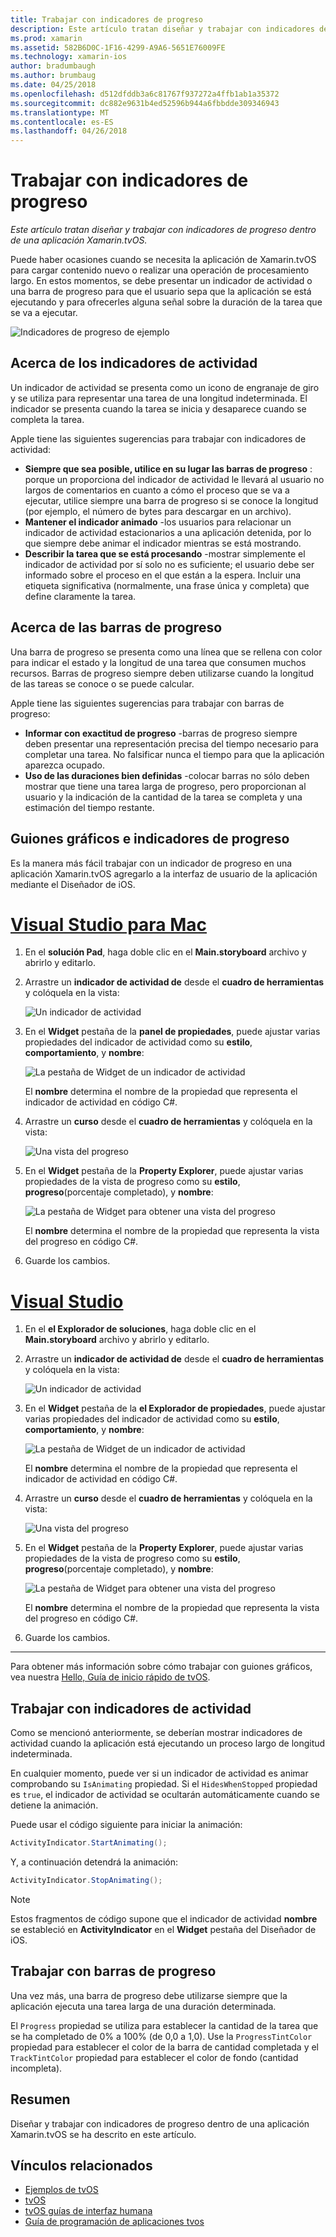 ```yaml
---
title: Trabajar con indicadores de progreso
description: Este artículo tratan diseñar y trabajar con indicadores de progreso dentro de una aplicación Xamarin.tvOS.
ms.prod: xamarin
ms.assetid: 582B6D0C-1F16-4299-A9A6-5651E76009FE
ms.technology: xamarin-ios
author: bradumbaugh
ms.author: brumbaug
ms.date: 04/25/2018
ms.openlocfilehash: d512dfddb3a6c81767f937272a4ffb1ab1a35372
ms.sourcegitcommit: dc882e9631b4ed52596b944a6fbbdde309346943
ms.translationtype: MT
ms.contentlocale: es-ES
ms.lasthandoff: 04/26/2018
---
```

# <a name="working-with-progress-indicators"></a>Trabajar con indicadores de progreso

_Este artículo tratan diseñar y trabajar con indicadores de progreso dentro de una aplicación Xamarin.tvOS._

Puede haber ocasiones cuando se necesita la aplicación de Xamarin.tvOS para cargar contenido nuevo o realizar una operación de procesamiento largo. En estos momentos, se debe presentar un indicador de actividad o una barra de progreso para que el usuario sepa que la aplicación se está ejecutando y para ofrecerles alguna señal sobre la duración de la tarea que se va a ejecutar.

![Indicadores de progreso de ejemplo](progress-indicators-images/intro01.png "indicadores de progreso de ejemplo")

## <a name="about-activity-indicators"></a>Acerca de los indicadores de actividad

Un indicador de actividad se presenta como un icono de engranaje de giro y se utiliza para representar una tarea de una longitud indeterminada. El indicador se presenta cuando la tarea se inicia y desaparece cuando se completa la tarea.

Apple tiene las siguientes sugerencias para trabajar con indicadores de actividad:

- **Siempre que sea posible, utilice en su lugar las barras de progreso** : porque un proporciona del indicador de actividad le llevará al usuario no largos de comentarios en cuanto a cómo el proceso que se va a ejecutar, utilice siempre una barra de progreso si se conoce la longitud (por ejemplo, el número de bytes para descargar en un archivo).
- **Mantener el indicador animado** -los usuarios para relacionar un indicador de actividad estacionarios a una aplicación detenida, por lo que siempre debe animar el indicador mientras se está mostrando.
- **Describir la tarea que se está procesando** -mostrar simplemente el indicador de actividad por sí solo no es suficiente; el usuario debe ser informado sobre el proceso en el que están a la espera. Incluir una etiqueta significativa (normalmente, una frase única y completa) que define claramente la tarea.

## <a name="about-progress-bars"></a>Acerca de las barras de progreso

Una barra de progreso se presenta como una línea que se rellena con color para indicar el estado y la longitud de una tarea que consumen muchos recursos. Barras de progreso siempre deben utilizarse cuando la longitud de las tareas se conoce o se puede calcular.

Apple tiene las siguientes sugerencias para trabajar con barras de progreso:

- **Informar con exactitud de progreso** -barras de progreso siempre deben presentar una representación precisa del tiempo necesario para completar una tarea. No falsificar nunca el tiempo para que la aplicación aparezca ocupado.
- **Uso de las duraciones bien definidas** -colocar barras no sólo deben mostrar que tiene una tarea larga de progreso, pero proporcionan al usuario y la indicación de la cantidad de la tarea se completa y una estimación del tiempo restante.

## <a name="progress-indicators-and-storyboards"></a>Guiones gráficos e indicadores de progreso

Es la manera más fácil trabajar con un indicador de progreso en una aplicación Xamarin.tvOS agregarlo a la interfaz de usuario de la aplicación mediante el Diseñador de iOS.

# <a name="visual-studio-for-mactabvsmac"></a>[Visual Studio para Mac](#tab/vsmac)
    
1. En el **solución Pad**, haga doble clic en el **Main.storyboard** archivo y abrirlo y editarlo.

2. Arrastre un **indicador de actividad de** desde el **cuadro de herramientas** y colóquela en la vista: 

    ![Un indicador de actividad](progress-indicators-images/activity01.png "un indicador de actividad")

3. En el **Widget** pestaña de la **panel de propiedades**, puede ajustar varias propiedades del indicador de actividad como su **estilo**, **comportamiento**, y **nombre**: 

    ![La pestaña de Widget de un indicador de actividad](progress-indicators-images/activity02.png "pestaña el Widget de un indicador de actividad")
    
    El **nombre** determina el nombre de la propiedad que representa el indicador de actividad en código C#.

4. Arrastre un **curso** desde el **cuadro de herramientas** y colóquela en la vista: 

    ![Una vista del progreso](progress-indicators-images/activity03.png "una vista del progreso")

5. En el **Widget** pestaña de la **Property Explorer**, puede ajustar varias propiedades de la vista de progreso como su **estilo**, **progreso**(porcentaje completado), y **nombre**: 

    ![La pestaña de Widget para obtener una vista del progreso](progress-indicators-images/activity04.png "pestaña el Widget para obtener una vista del progreso")
    
    El **nombre** determina el nombre de la propiedad que representa la vista del progreso en código C#.

6. Guarde los cambios.

# <a name="visual-studiotabvswin"></a>[Visual Studio](#tab/vswin)
    
1. En el **el Explorador de soluciones**, haga doble clic en el **Main.storyboard** archivo y abrirlo y editarlo.

2. Arrastre un **indicador de actividad de** desde el **cuadro de herramientas** y colóquela en la vista: 

    ![Un indicador de actividad](progress-indicators-images/activity01-vs.png
    "un indicador de actividad")

3. En el **Widget** pestaña de la **el Explorador de propiedades**, puede ajustar varias propiedades del indicador de actividad como su **estilo**, **comportamiento**, y **nombre**: 

    ![La pestaña de Widget de un indicador de actividad](progress-indicators-images/activity02-vs.png "pestaña el Widget de un indicador de actividad")

    El **nombre** determina el nombre de la propiedad que representa el indicador de actividad en código C#.

4. Arrastre un **curso** desde el **cuadro de herramientas** y colóquela en la vista: 

   ![Una vista del progreso](progress-indicators-images/activity03-vs.png "una vista del progreso")

5. En el **Widget** pestaña de la **Property Explorer**, puede ajustar varias propiedades de la vista de progreso como su **estilo**, **progreso**(porcentaje completado), y **nombre**: 

    ![La pestaña de Widget para obtener una vista del progreso](progress-indicators-images/activity04-vs.png "pestaña el Widget para obtener una vista del progreso")
    
    El **nombre** determina el nombre de la propiedad que representa la vista del progreso en código C#.

6. Guarde los cambios.

-----

Para obtener más información sobre cómo trabajar con guiones gráficos, vea nuestra [Hello, Guía de inicio rápido de tvOS](~/ios/tvos/get-started/hello-tvos.md). 

## <a name="working-with-activity-indicators"></a>Trabajar con indicadores de actividad

Como se mencionó anteriormente, se deberían mostrar indicadores de actividad cuando la aplicación está ejecutando un proceso largo de longitud indeterminada.

En cualquier momento, puede ver si un indicador de actividad es animar comprobando su `IsAnimating` propiedad. Si el `HidesWhenStopped` propiedad es `true`, el indicador de actividad se ocultarán automáticamente cuando se detiene la animación.

Puede usar el código siguiente para iniciar la animación: 

```csharp
ActivityIndicator.StartAnimating();
```

Y, a continuación detendrá la animación:

```csharp
ActivityIndicator.StopAnimating();
```

> [!NOTE]
> Estos fragmentos de código supone que el indicador de actividad **nombre** se estableció en **ActivityIndicator** en el **Widget** pestaña del Diseñador de iOS.

## <a name="working-with-progress-bars"></a>Trabajar con barras de progreso

Una vez más, una barra de progreso debe utilizarse siempre que la aplicación ejecuta una tarea larga de una duración determinada. 

El `Progress` propiedad se utiliza para establecer la cantidad de la tarea que se ha completado de 0% a 100% (de 0,0 a 1,0). Use la `ProgressTintColor` propiedad para establecer el color de la barra de cantidad completada y el `TrackTintColor` propiedad para establecer el color de fondo (cantidad incompleta).

## <a name="summary"></a>Resumen

Diseñar y trabajar con indicadores de progreso dentro de una aplicación Xamarin.tvOS se ha descrito en este artículo.

## <a name="related-links"></a>Vínculos relacionados

- [Ejemplos de tvOS](https://developer.xamarin.com/samples/tvos/all/)
- [tvOS](https://developer.apple.com/tvos/)
- [tvOS guías de interfaz humana](https://developer.apple.com/tvos/human-interface-guidelines/)
- [Guía de programación de aplicaciones tvos](https://developer.apple.com/library/prerelease/tvos/documentation/General/Conceptual/AppleTV_PG/)
